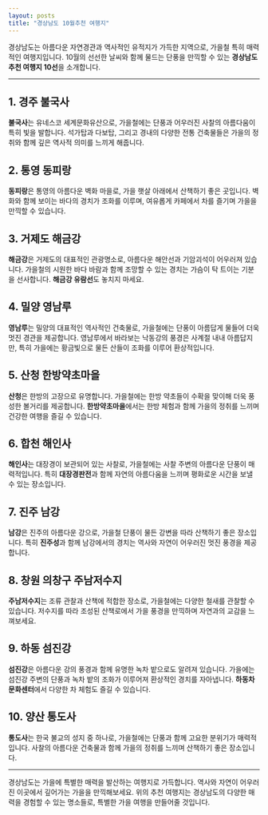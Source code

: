 ```yaml
---
layout: posts
title: "경상남도 10월추천 여행지"
---
```




경상남도는 아름다운 자연경관과 역사적인 유적지가 가득한 지역으로, 가을철 특히 매력적인 여행지입니다. 10월의 선선한 날씨와 함께 물드는 단풍을 만끽할 수 있는 **경상남도 추천 여행지 10선**을 소개합니다.

---

## 1. 경주 불국사
**불국사**는 유네스코 세계문화유산으로, 가을철에는 단풍과 어우러진 사찰의 아름다움이 특히 빛을 발합니다. 석가탑과 다보탑, 그리고 경내의 다양한 전통 건축물들은 가을의 정취와 함께 깊은 역사적 의미를 느끼게 해줍니다.

## 2. 통영 동피랑
**동피랑**은 통영의 아름다운 벽화 마을로, 가을 햇살 아래에서 산책하기 좋은 곳입니다. 벽화와 함께 보이는 바다의 경치가 조화를 이루며, 여유롭게 카페에서 차를 즐기며 가을을 만끽할 수 있습니다.

## 3. 거제도 해금강
**해금강**은 거제도의 대표적인 관광명소로, 아름다운 해안선과 기암괴석이 어우러져 있습니다. 가을철의 시원한 바다 바람과 함께 조망할 수 있는 경치는 가슴이 탁 트이는 기분을 선사합니다. **해금강 유람선**도 놓치지 마세요.

## 4. 밀양 영남루
**영남루**는 밀양의 대표적인 역사적인 건축물로, 가을철에는 단풍이 아름답게 물들어 더욱 멋진 경관을 제공합니다. 영남루에서 바라보는 낙동강의 풍경은 사계절 내내 아름답지만, 특히 가을에는 황금빛으로 물든 산들이 조화를 이루어 환상적입니다.

## 5. 산청 한방약초마을
**산청**은 한방의 고장으로 유명합니다. 가을철에는 한방 약초들이 수확을 맞이해 더욱 풍성한 볼거리를 제공합니다. **한방약초마을**에서는 한방 체험과 함께 가을의 정취를 느끼며 건강한 여행을 즐길 수 있습니다.

## 6. 합천 해인사
**해인사**는 대장경이 보관되어 있는 사찰로, 가을철에는 사찰 주변의 아름다운 단풍이 매력적입니다. 특히 **대장경판전**과 함께 자연의 아름다움을 느끼며 평화로운 시간을 보낼 수 있는 장소입니다.

## 7. 진주 남강
**남강**은 진주의 아름다운 강으로, 가을철 단풍이 물든 강변을 따라 산책하기 좋은 장소입니다. 특히 **진주성**과 함께 남강에서의 경치는 역사와 자연이 어우러진 멋진 풍경을 제공합니다.

## 8. 창원 의창구 주남저수지
**주남저수지**는 조류 관찰과 산책에 적합한 장소로, 가을철에는 다양한 철새를 관찰할 수 있습니다. 저수지를 따라 조성된 산책로에서 가을 풍경을 만끽하며 자연과의 교감을 느껴보세요.

## 9. 하동 섬진강
**섬진강**은 아름다운 강의 풍경과 함께 유명한 녹차 밭으로도 알려져 있습니다. 가을에는 섬진강 주변의 단풍과 녹차 밭의 조화가 이루어져 환상적인 경치를 자아냅니다. **하동차문화센터**에서 다양한 차 체험도 즐길 수 있습니다.

## 10. 양산 통도사
**통도사**는 한국 불교의 성지 중 하나로, 가을철에는 단풍과 함께 고요한 분위기가 매력적입니다. 사찰의 아름다운 건축물과 함께 가을의 정취를 느끼며 산책하기 좋은 장소입니다.

---

경상남도는 가을에 특별한 매력을 발산하는 여행지로 가득합니다. 역사와 자연이 어우러진 이곳에서 깊어가는 가을을 만끽해보세요. 위의 추천 여행지는 경상남도의 다양한 매력을 경험할 수 있는 명소들로, 특별한 가을 여행을 만들어줄 것입니다.
